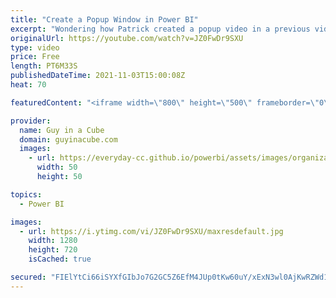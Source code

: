 ```yaml
---
title: "Create a Popup Window in Power BI"
excerpt: "Wondering how Patrick created a popup video in a previous video? Well, here you go! Learn how you can create a popup experience to provide more information in your Power BI report.  Bookmarks Playlist: https://www.youtube.com/playlist?list=PLv2BtOtLblH1IJqcqSuMTyvEi7W-laWti  📢 Become a member: https://guyinacu.be/membership"
originalUrl: https://youtube.com/watch?v=JZ0FwDr9SXU
type: video
price: Free
length: PT6M33S
publishedDateTime: 2021-11-03T15:00:08Z
heat: 70

featuredContent: "<iframe width=\"800\" height=\"500\" frameborder=\"0\" src=\"https://www.youtube.com/embed/JZ0FwDr9SXU\" allow=\"accelerometer; autoplay; encrypted-media; gyroscope; picture-in-picture\" allowfullscreen></iframe>"

provider:
  name: Guy in a Cube
  domain: guyinacube.com
  images:
    - url: https://everyday-cc.github.io/powerbi/assets/images/organizations/guyinacube.com-50x50.jpg
      width: 50
      height: 50

topics:
  - Power BI

images:
  - url: https://i.ytimg.com/vi/JZ0FwDr9SXU/maxresdefault.jpg
    width: 1280
    height: 720
    isCached: true

secured: "FIElYtCi66iSYXfGIbJo7G2GC5Z6EfM4JUp0tKw60uY/xExN3wl0AjKwRZWd1u8WZMyC8n793W4gdZYEMlCpMvySl1GIiGxSW1xrL4jiPIrUZXpTKQZY9k9Hyx+AiINNaHTj6+RLrs/HR0kyEOQeN9AKt+7uMVnFee5C50E3ktRq7TQzCWtC2OOVwwrM7oCtkGTPAoVHjWOPRPw5SANUv7sQo0rq/YersVYoAyzB5xgsJSpQB4XROrPVuSoaCGGDyx58nnbOP9rn2tXVzjGdoR3jxyd+YsBcEpLPffr3ft4OXD/ZI4hT5G7XMgU5f4eMogudv0GrxI//8C5heJ4Aw5q0a5kyuV2yasMRQe2o54qgA/rr2HjYKx4pKkN2iAEnxZcGhai/hyI+5uQF3QS72P0LRoEwXU3ooz2XqNQ1jpSL++UKB9fEwU+TmF5GwpMJ;5aD+RUxJad0+Rs3ad0NRrQ=="
---
```


